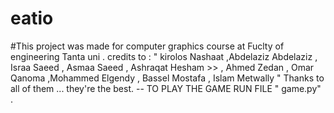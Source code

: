 # eatio 
#This project was made for computer graphics course at Fuclty of engineering Tanta uni . 
credits to :
" kirolos Nashaat  ,Abdelaziz Abdelaziz , Israa Saeed , Asmaa Saeed , Ashraqat Hesham >>
, Ahmed Zedan , Omar Qanoma ,Mohammed Elgendy , Bassel Mostafa , Islam Metwally " Thanks to all of them ... they're the best.
-- TO PLAY THE GAME RUN FILE " game.py" .
